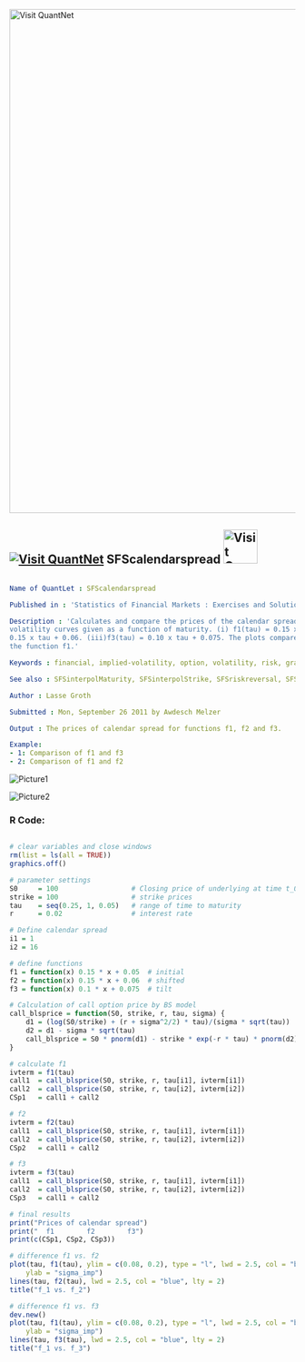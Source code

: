 
[<img src="https://github.com/QuantLet/Styleguide-and-FAQ/blob/master/pictures/banner.png" width="888" alt="Visit QuantNet">](http://quantlet.de/)

## [<img src="https://github.com/QuantLet/Styleguide-and-FAQ/blob/master/pictures/qloqo.png" alt="Visit QuantNet">](http://quantlet.de/) **SFScalendarspread** [<img src="https://github.com/QuantLet/Styleguide-and-FAQ/blob/master/pictures/QN2.png" width="60" alt="Visit QuantNet 2.0">](http://quantlet.de/)

```yaml

Name of QuantLet : SFScalendarspread

Published in : 'Statistics of Financial Markets : Exercises and Solutions'

Description : 'Calculates and compare the prices of the calendar spread for the following implied
volatility curves given as a function of maturity. (i) f1(tau) = 0.15 x tau + 0.05. (ii) f2(tau) =
0.15 x tau + 0.06. (iii)f3(tau) = 0.10 x tau + 0.075. The plots compare the functions f2 and f3 to
the function f1.'

Keywords : financial, implied-volatility, option, volatility, risk, graphical representation, plot

See also : SFSinterpolMaturity, SFSinterpolStrike, SFSriskreversal, SFSstickycall

Author : Lasse Groth

Submitted : Mon, September 26 2011 by Awdesch Melzer

Output : The prices of calendar spread for functions f1, f2 and f3.

Example: 
- 1: Comparison of f1 and f3
- 2: Comparison of f1 and f2

```

![Picture1](SFScalendarspread_1-1.png)

![Picture2](SFScalendarspread_2-1.png)


### R Code:
```r

# clear variables and close windows
rm(list = ls(all = TRUE))
graphics.off()

# parameter settings
S0     = 100                  # Closing price of underlying at time t_0
strike = 100                  # strike prices
tau    = seq(0.25, 1, 0.05)   # range of time to maturity
r      = 0.02                 # interest rate

# Define calendar spread
i1 = 1
i2 = 16

# define functions
f1 = function(x) 0.15 * x + 0.05  # initial
f2 = function(x) 0.15 * x + 0.06  # shifted
f3 = function(x) 0.1 * x + 0.075  # tilt

# Calculation of call option price by BS model
call_blsprice = function(S0, strike, r, tau, sigma) {
    d1 = (log(S0/strike) + (r + sigma^2/2) * tau)/(sigma * sqrt(tau))
    d2 = d1 - sigma * sqrt(tau)
    call_blsprice = S0 * pnorm(d1) - strike * exp(-r * tau) * pnorm(d2)
}

# calculate f1
ivterm = f1(tau)
call1  = call_blsprice(S0, strike, r, tau[i1], ivterm[i1])
call2  = call_blsprice(S0, strike, r, tau[i2], ivterm[i2])
CSp1   = call1 + call2

# f2
ivterm = f2(tau)
call1  = call_blsprice(S0, strike, r, tau[i1], ivterm[i1])
call2  = call_blsprice(S0, strike, r, tau[i2], ivterm[i2])
CSp2   = call1 + call2

# f3
ivterm = f3(tau)
call1  = call_blsprice(S0, strike, r, tau[i1], ivterm[i1])
call2  = call_blsprice(S0, strike, r, tau[i2], ivterm[i2])
CSp3   = call1 + call2

# final results
print("Prices of calendar spread")
print("  f1        f2        f3")
print(c(CSp1, CSp2, CSp3))

# difference f1 vs. f2
plot(tau, f1(tau), ylim = c(0.08, 0.2), type = "l", lwd = 2.5, col = "blue", xlab = "Maturity", 
    ylab = "sigma_imp")
lines(tau, f2(tau), lwd = 2.5, col = "blue", lty = 2)
title("f_1 vs. f_2")

# difference f1 vs. f3
dev.new()
plot(tau, f1(tau), ylim = c(0.08, 0.2), type = "l", lwd = 2.5, col = "blue", xlab = "Maturity", 
    ylab = "sigma_imp")
lines(tau, f3(tau), lwd = 2.5, col = "blue", lty = 2)
title("f_1 vs. f_3")

```
